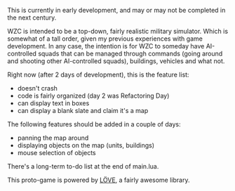 This is currently in early development, and may or may not be completed in the next century.

WZC is intended to be a top-down, fairly realistic military simulator. Which is somewhat of a tall order, given my previous experiences with game development. In any case, the intention is for WZC to someday have AI-controlled squads that can be managed through commands (going around and shooting other AI-controlled squads), buildings, vehicles and what not.

Right now (after 2 days of development), this is the feature list:
* doesn't crash
* code is fairly organized (day 2 was Refactoring Day)
* can display text in boxes
* can display a blank slate and claim it's a map

The following features should be added in a couple of days:
* panning the map around
* displaying objects on the map (units, buildings)
* mouse selection of objects

There's a long-term to-do list at the end of main.lua.

This proto-game is powered by [LÖVE](http://love2d.org/), a fairly awesome library.
